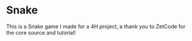 Snake
=====

This is a Snake game I made for a 4H project, a thank you to ZetCode for the core source and tutorial!
